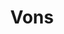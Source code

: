 ---
title: "Vons"
url: /ciudad-autonoma-de-buenos-aires/vons-avenida-forest/
shop: decoración interior
---